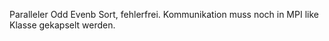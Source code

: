 Paralleler Odd Evenb Sort, fehlerfrei. Kommunikation muss noch in MPI like Klasse gekapselt werden.
